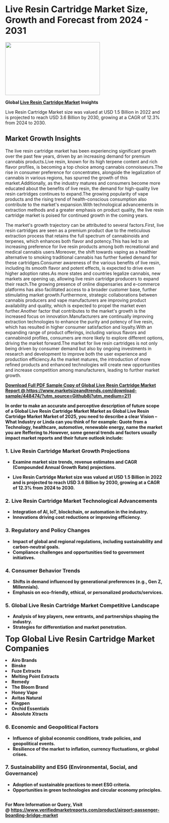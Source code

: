 <H1>Live Resin Cartridge Market Size, Growth and Forecast from 2024 - 2031</H1><img class="aligncenter size-medium wp-image-584254" src="https://thirdeyenews.in/wp-content/uploads/2024/09/Global-Market-Research-300x168.jpeg" alt="" width="300" height="168" /><p><strong>Global&nbsp;<a href="https://www.marketsizeandtrends.com/download-sample/448474/?utm_source=Github8j?utm_medium=211">Live Resin Cartridge Market</a> Insights</strong></p><p>Live Resin Cartridge Market size was valued at USD 1.5 Billion in 2022 and is projected to reach USD 3.6 Billion by 2030, growing at a CAGR of 12.3% from 2024 to 2030.</p><p><h2>Market Growth Insights</h2> <p>The live resin cartridge market has been experiencing significant growth over the past few years, driven by an increasing demand for premium cannabis products.Live resin, known for its high terpene content and rich flavor profiles, is becoming a top choice among cannabis connoisseurs.The rise in consumer preference for concentrates, alongside the legalization of cannabis in various regions, has spurred the growth of this market.Additionally, as the industry matures and consumers become more educated about the benefits of live resin, the demand for high-quality live resin cartridges continues to expand.The growing popularity of vape products and the rising trend of health-conscious consumption also contribute to the market's expansion.With technological advancements in extraction methods and a greater emphasis on product quality, the live resin cartridge market is poised for continued growth in the coming years.</p> <p><strong><a href="#"></a></strong></p> <p>The market's growth trajectory can be attributed to several factors.First, live resin cartridges are seen as a premium product due to the meticulous extraction process that retains the full spectrum of cannabinoids and terpenes, which enhances both flavor and potency.This has led to an increasing preference for live resin products among both recreational and medical cannabis users.Moreover, the shift towards vaping as a healthier alternative to smoking traditional cannabis has further fueled demand for these cartridges.Consumer awareness of the various benefits of live resin, including its smooth flavor and potent effects, is expected to drive even higher adoption rates.As more states and countries legalize cannabis, new markets are opening up, allowing live resin cartridge producers to expand their reach.The growing presence of online dispensaries and e-commerce platforms has also facilitated access to a broader customer base, further stimulating market growth.Furthermore, strategic collaborations between cannabis producers and vape manufacturers are improving product availability and quality, which is expected to propel the market even further.Another factor that contributes to the market's growth is the increased focus on innovation.Manufacturers are continually improving extraction technologies to enhance the purity and potency of live resin, which has resulted in higher consumer satisfaction and loyalty.With an expanding range of product offerings, including various flavors and cannabinoid profiles, consumers are more likely to explore different options, driving the market forward.The market for live resin cartridges is not only being driven by consumer demand but also by ongoing investments in research and development to improve both the user experience and production efficiency.As the market matures, the introduction of more refined products and enhanced technologies will create new opportunities and increase competition among manufacturers, leading to further market growth.<p><strong><a href="#"></p><p><span class=""><strong>Download Full PDF Sample Copy of Global Live Resin Cartridge Market Report</strong> @ <a href="https://www.marketsizeandtrends.com/download-sample/448474/?utm_source=Github8j?utm_medium=211" target="_blank">https://www.marketsizeandtrends.com/download-sample/448474/?utm_source=Github8j?utm_medium=211</a></span></p><p>In order to make an accurate and perceptive description of future scope of a Global&nbsp;Live Resin Cartridge Market Market as Global&nbsp;Live Resin Cartridge Market Market of 2025, you need to describe a clear Vision &ndash; What Industry or Linda can you think of for example: Quote from a Technology, healthcare, automotive, renewable energy, name the market you are Reffering to.However, some general trends and factors usually impact market reports and their future outlook include:</p><h3>1.&nbsp;<strong>Live Resin Cartridge Market Growth Projections</strong></h3><ul><li>Examine market size trends, revenue estimates and CAGR (Compounded Annual Growth Rate) projections.</li><li><p>Live Resin Cartridge Market size was valued at USD 1.5 Billion in 2022 and is projected to reach USD 3.6 Billion by 2030, growing at a CAGR of 12.3% from 2024 to 2030.</p></li></ul><h3>2.&nbsp;<strong>Live Resin Cartridge Market Technological Advancements</strong></h3><ul><li>Integration of AI, IoT, blockchain, or automation in the industry.</li><li>Innovations driving cost reductions or improving efficiency.</li></ul><h3>3.&nbsp;<strong>Regulatory and Policy Changes</strong></h3><ul><li>Impact of global and regional regulations, including sustainability and carbon-neutral goals.</li><li>Compliance challenges and opportunities tied to government initiatives.</li></ul><h3>4.&nbsp;<strong>Consumer Behavior Trends</strong></h3><ul><li>Shifts in demand influenced by generational preferences (e.g., Gen Z, Millennials).</li><li>Emphasis on eco-friendly, ethical, or personalized products/services.</li></ul><h3>5.&nbsp;<strong>Global Live Resin Cartridge Market Competitive Landscape</strong></h3><ul><li>Analysis of key players, new entrants, and partnerships shaping the industry.</li><li>Strategies for differentiation and market penetration.</li></ul><p data-pm-slice="1 1 []"><span style="color: inherit; font-family: inherit; font-size: 25px;">Top Global Live Resin Cartridge Market Companies</span></p><div class="" data-test-id=""><p><li>Airo Brands</li><li> Binske</li><li> Fuze Extracts</li><li> Melting Point Extracts</li><li> Remedy</li><li> The Bloom Brand</li><li> Honey Vape</li><li> Avitas Natural</li><li> Kingpen</li><li> Orchid Essentials</li><li> Absolute Xtracts</li></p></div><h3>6.&nbsp;<strong>Economic and Geopolitical Factors</strong></h3><ul><li>Influence of global economic conditions, trade policies, and geopolitical events.</li><li>Resilience of the market to inflation, currency fluctuations, or global crises.</li></ul><h3>7.&nbsp;<strong>Sustainability and ESG (Environmental, Social, and Governance)</strong></h3><ul><li>Adoption of sustainable practices to meet ESG criteria.</li><li>Opportunities in green technologies and circular economy principles.</li></ul><h2><strong style="font-size: 14px;">For More Information or Query, Visit @&nbsp;</strong><a style="background-color: #ffffff; font-size: 14px;" href="https://www.marketsizeandtrends.com/report/live-resin-cartridge-market/" target="_blank">https://www.verifiedmarketreports.com/product/airport-passenger-boarding-bridge-market</a></h2>